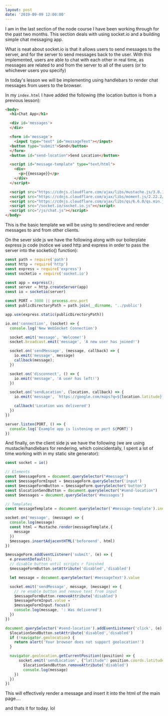 ```yaml
---
layout: post
date: '2019-09-09 12:00:00'
---
```

I am in the last section of the node course I have been working through for the past two months. This section deals with using socket.io and a building simple chat messaging app.

What is neat about socket.io is that it allows users to send messages to the server, and for the server to send messages back to the user. With this implemented, users are able to chat with each other in real time, as messages are related to and from the server to all of the users (or to whichever users you specify)

In today's lesson we will be implementing using handlebars to render chat messages from users to the browser.

In my ```index.html``` I have added the following (the location button is from a previous lesson):

```html
<body>
  <h1>Chat App</h1>

  <div id='messages'>
  </div>

  <form id='message'>
    <input type="text" id="messageText"></input>
  <button type="submit">Send</button>
  </form>
  <button id="send-location">Send Location</button>

  <script id="message-template" type="text/html">
    <div>
      <p>{{message}}</p>
    </div>
  </script>

  <script src="https://cdnjs.cloudflare.com/ajax/libs/mustache.js/3.0.1/mustache.min.js"></script>
  <script src="https://cdnjs.cloudflare.com/ajax/libs/moment.js/2.22.2/moment.min.js"></script>
  <script src="https://cdnjs.cloudflare.com/ajax/libs/qs/6.6.0/qs.min.js"></script>
  <script src="/socket.io/socket.io.js"></script>
  <script src="/js/chat.js"></script>
</body>
```
This is the basic template we will be using to send/recieve and render messages to and from other clients.

On the sever side js we have the following along with our boilerplate express js code (notice we used http and express in order to pass the server into the socketio() function):

```javascript
const path = require('path')
const http = require('http')
const express = require('express')
const socketio = require('socket.io')

const app = express();
const server = http.createServer(app)
const io = socketio(server)

const PORT = 3000 || process.env.port
const publicDirectoryPath = path.join(__dirname, '../public')

app.use(express.static(publicDirectoryPath))

io.on('connection', (socket) => {
  console.log('New WebSocket Connection')

  socket.emit('message', 'Welcome!')
  socket.broadcast.emit('message', 'A new user has joined!')

  socket.on('sendMessage', (message, callback) => {
    io.emit('message', message)
    callback(message);
  })

  socket.on('disconnect', () => {
    io.emit('message', 'A user has left!')
  })

  socket.on('sendLocation', (location, callback) => {
    io.emit('message', `https://google.com/maps?q=${location.latitude},${location.longitude}`)

    callback('Location was delivered')
  })
})

server.listen(PORT, () => {
  console.log(`Example app is listening on port ${PORT}`)
})
```
And finally, on the client side js we have the following (we are using mustacle/handlebars for rendering, which coincidentally, I spent a lot of time working with in my static site generator):
```javascript
const socket = io()

// Elements
const $messageForm = document.querySelector("#message")
const $messageFormInput = $messageForm.querySelector('input')
const $messageFormButton = $messageForm.querySelector('button')
const $locationSendButton = document.querySelector("#send-location")
const $messages = document.querySelector('#messages')

// Templates
const messageTemplate = document.querySelector('#message-template').innerHTML

socket.on('message', (message) => {
  console.log(message)
  const html = Mustache.render(messageTemplate,{
    message
  })
  $messages.insertAdjacentHTML('beforeend', html)
})

$messageForm.addEventListener('submit', (e) => {
  e.preventDefault();
  // disable button until scripts r finished
  $messageFormButton.setAttribute('disabled','disabled')

  let message = document.querySelector('#messageText').value

  socket.emit('sendMessage', message, (message) => {
    // re enable button and remove text from input
    $messageFormButton.removeAttribute('disabled')
    $messageFormInput.value = ''
    $messageFormInput.focus()
    console.log(message, ': Was delivered')
  })
})

document.querySelector('#send-location').addEventListener('click', (e) => {
  $locationSendButton.setAttribute('disabled','disabled')
  if (!navigator.geolocation) {
    return alert('Your browser does not support geolocation!')
  }

  navigator.geolocation.getCurrentPosition((position) => {
      socket.emit('sendLocation', {"latitude": position.coords.latitude, "longitude": position.coords.longitude}, (message) => {
        $locationSendButton.removeAttribute('disabled')
        console.log(message)
    })
  })
})

```
This will effectively render a message and insert it into the html of the main page....

and thats it for today. lol

